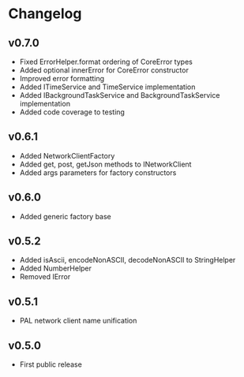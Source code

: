 # Changelog

## v0.7.0

* Fixed ErrorHelper.format ordering of CoreError types
* Added optional innerError for CoreError constructor
* Improved error formatting
* Added ITimeService and TimeService implementation
* Added IBackgroundTaskService and BackgroundTaskService implementation
* Added code coverage to testing

## v0.6.1

* Added NetworkClientFactory
* Added get, post, getJson methods to INetworkClient
* Added args parameters for factory constructors

## v0.6.0

* Added generic factory base

## v0.5.2

* Added isAscii, encodeNonASCII, decodeNonASCII to StringHelper
* Added NumberHelper
* Removed IError

## v0.5.1

* PAL network client name unification

## v0.5.0

* First public release